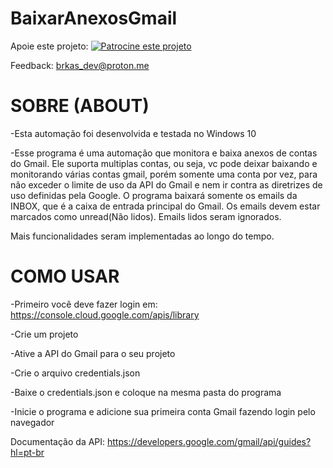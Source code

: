 # BaixarAnexosGmail

Apoie este projeto: [![Patrocine este projeto](https://img.shields.io/badge/-Sponsor-fafbfc?logo=GitHub%20Sponsors)](https://github.com/sponsors/BrunoBenvenutti)

Feedback: brkas_dev@proton.me

# SOBRE (ABOUT)

-Esta automação foi desenvolvida e testada no Windows 10

-Esse programa é uma automação que monitora e baixa anexos de contas do Gmail. Ele suporta multiplas contas, ou
 seja, vc pode deixar baixando e monitorando várias contas gmail, porém somente uma conta por vez, para não exceder
 o limite de uso da API do Gmail e nem ir contra as diretrizes de uso definidas pela Google.
 O programa baixará somente os emails da INBOX, que é a caixa de entrada principal do Gmail. Os emails devem estar
 marcados como unread(Não lidos). Emails lidos seram ignorados.

 Mais funcionalidades seram implementadas ao longo do tempo.

# COMO USAR
-Primeiro você deve fazer login em: https://console.cloud.google.com/apis/library  

-Crie um projeto

-Ative a API do Gmail para o seu projeto

-Crie o arquivo credentials.json

-Baixe o credentials.json e coloque na mesma pasta do programa

-Inicie o programa e adicione sua primeira conta Gmail fazendo login pelo navegador

Documentação da API: https://developers.google.com/gmail/api/guides?hl=pt-br
